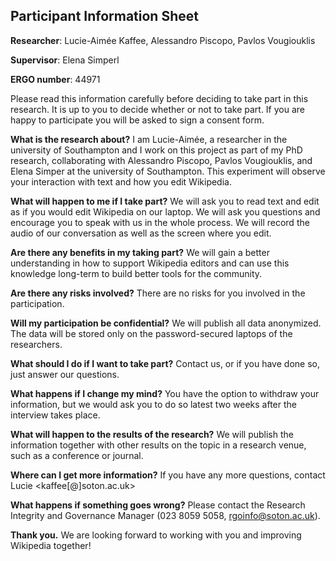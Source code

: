 ## Participant Information Sheet
**Researcher**: Lucie-Aimée Kaffee, Alessandro Piscopo, Pavlos Vougiouklis

**Supervisor**: Elena Simperl

**ERGO number**: 44971						

Please read this information carefully before deciding to take part in this research.  It is up to you to decide whether or not to take part. If you are happy to participate you will be asked to sign a consent form.

**What is the research about?**
I am Lucie-Aimée, a researcher in the university of Southampton and I work on this project as part of my PhD research, collaborating with Alessandro Piscopo, Pavlos Vougiouklis, and Elena Simper at the university of Southampton. This experiment will observe your interaction with text and how you edit Wikipedia. 

**What will happen to me if I take part?**
We will ask you to read text and edit as if you would edit Wikipedia on our laptop. We will ask you questions and encourage you to speak with us in the whole process. We will record the audio of our conversation as well as the screen where you edit.

**Are there any benefits in my taking part?**
We will gain a better understanding in how to support Wikipedia editors and can use this knowledge long-term to build better tools for the community.

**Are there any risks involved?**
There are no risks for you involved in the participation.

**Will my participation be confidential?**
We will publish all data anonymized. The data will be stored only on the password-secured laptops of the researchers.

**What should I do if I want to take part?**
Contact us, or if you have done so, just answer our questions.

**What happens if I change my mind?**
You have the option to withdraw your information, but we would ask you to do so latest two weeks after the interview takes place.

**What will happen to the results of the research?**
We will publish the information together with other results on the topic in a research venue, such as a conference or journal.

**Where can I get more information?**
If you have any more questions, contact Lucie <kaffee[@]soton.ac.uk>

**What happens if something goes wrong?**
Please contact the Research Integrity and Governance Manager (023 8059 5058, rgoinfo@soton.ac.uk).

**Thank you.**
We are looking forward to working with you and improving Wikipedia together!
